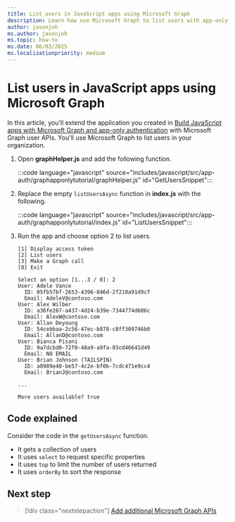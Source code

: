```yaml
---
title: List users in JavaScript apps using Microsoft Graph
description: Learn how use Microsoft Graph to list users with app-only authentication in JavaScript apps
author: jasonjoh
ms.author: jasonjoh
ms.topic: how-to
ms.date: 06/03/2025
ms.localizationpriority: medium
---
```


# List users in JavaScript apps using Microsoft Graph

In this article, you'll extend the application you created in [Build JavaScript apps with Microsoft Graph and app-only authentication](javascript-app-only.md) with Microsoft Graph user APIs. You'll use Microsoft Graph to list users in your organization.

1. Open **graphHelper.js** and add the following function.

    :::code language="javascript" source="includes/javascript/src/app-auth/graphapponlytutorial/graphHelper.js" id="GetUsersSnippet":::

1. Replace the empty `listUsersAsync` function in **index.js** with the following.

    :::code language="javascript" source="includes/javascript/src/app-auth/graphapponlytutorial/index.js" id="ListUsersSnippet":::

1. Run the app and choose option 2 to list users.

    ```Shell
    [1] Display access token
    [2] List users
    [3] Make a Graph call
    [0] Exit

    Select an option [1...3 / 0]: 2
    User: Adele Vance
      ID: 05fb57bf-2653-4396-846d-2f210a91d9cf
      Email: AdeleV@contoso.com
    User: Alex Wilber
      ID: a36fe267-a437-4d24-b39e-7344774d606c
      Email: AlexW@contoso.com
    User: Allan Deyoung
      ID: 54cebbaa-2c56-47ec-b878-c8ff309746b0
      Email: AllanD@contoso.com
    User: Bianca Pisani
      ID: 9a7dcbd0-72f0-48a9-a9fa-03cd46641d49
      Email: NO EMAIL
    User: Brian Johnson (TAILSPIN)
      ID: a8989e40-be57-4c2e-bf0b-7cdc471e9cc4
      Email: BrianJ@contoso.com

    ...

    More users available? true
    ```

## Code explained

Consider the code in the `getUsersAsync` function.

- It gets a collection of users
- It uses `select` to request specific properties
- It uses `top` to limit the number of users returned
- It uses `orderBy` to sort the response

## Next step

> [!div class="nextstepaction"]
> [Add additional Microsoft Graph APIs](javascript-app-only-extend-app.md)
